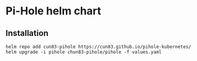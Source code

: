 # Pi-Hole helm chart

## Installation

```console
helm repo add cun83-pihole https://cun83.github.io/pihole-kubernetes/
helm upgrade -i pihole chun83-pihole/pihole -f values.yaml
```
